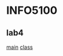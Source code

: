 # INFO5100

## lab4

[main](https://github.com/ivylu888/INFO5100/blob/main/grade_lab4.java)
[class](https://github.com/ivylu888/INFO5100/blob/main/getWeightGrade_lab4.java)
